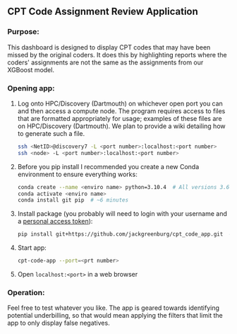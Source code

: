 ## CPT Code Assignment Review Application

### Purpose:

This dashboard is designed to display CPT codes that may have been missed by the original coders. It does this by highlighting reports where the coders' assignments are not the same as the assignments from our XGBoost model.

### Opening app:

1. Log onto HPC/Discovery (Dartmouth) on whichever open port you can and then access a compute node. The program requires access to files that are formatted appropriately for usage; examples of these files are on HPC/Discovery (Dartmouth). We plan to provide a wiki detailing how to generate such a file.

    ```bash
    ssh <NetID>@discovery7 -L <port number>:localhost:<port number>
    ssh <node> -L <port number>:localhost:<port number>
    ```

2. Before you pip install I recommended you create a new Conda environment to ensure everything works:

    ```bash
    conda create --name <enviro name> python=3.10.4  # All versions 3.6 and above should work, but 3.10.4 definitely works
    conda activate <enviro name>
    conda install git pip  # ~6 minutes
    ```

3. Install package (you probably will need to login with your username and a [personal access token](https://docs.github.com/en/authentication/keeping-your-account-and-data-secure/creating-a-personal-access-token)):
    ```bash
    pip install git+https://github.com/jackgreenburg/cpt_code_app.git  # ~20 minutes
    ```
4. Start app:
    ```bash
    cpt-code-app --port=<prt number>
    ```
5. Open `localhost:<port>` in a web browser

### Operation:

Feel free to test whatever you like. The app is geared towards identifying potential underbilling, so that would mean applying the filters that limit the app to only display false negatives.

